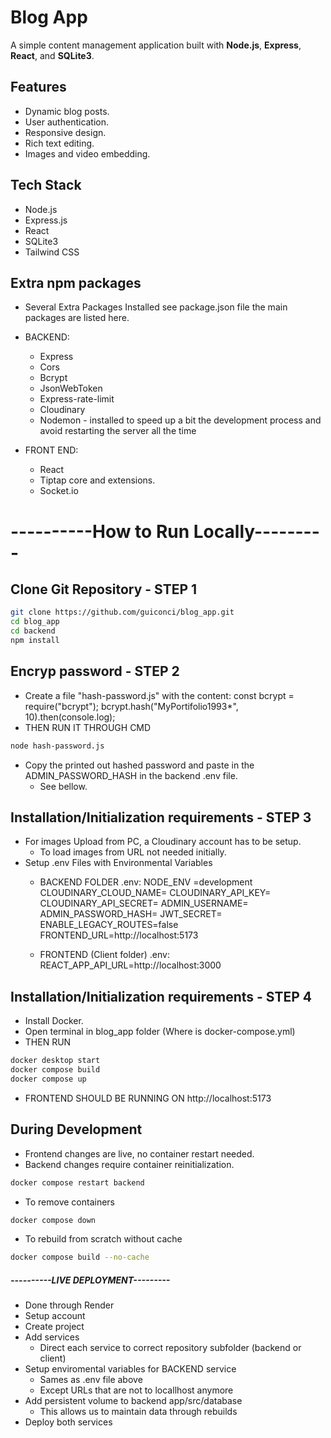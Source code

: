 # Blog App

A simple content management application built with **Node.js**, **Express**, **React**, and **SQLite3**.

## Features
- Dynamic blog posts.
- User authentication.
- Responsive design.
- Rich text editing.
- Images and video embedding.

## Tech Stack
- Node.js
- Express.js
- React
- SQLite3
- Tailwind CSS

## Extra npm packages ##
* Several Extra Packages Installed see package.json file the main packages are listed here.
* BACKEND:
    * Express <!--Router and middleware. -->
    * Cors <!--Restrics acces to server. -->
    * Bcrypt <!--Encryption and decryption of tokens for user authentication. -->
    * JsonWebToken <!--Creation and Authentication of tokens. -->
    * Express-rate-limit <!--Limits requests per IP / time, increased security. -->
    * Cloudinary <!--Images hosting. -->
    * Nodemon - installed to speed up a bit the development process and avoid restarting the server all the time

* FRONT END:
    * React
    * Tiptap core and extensions. <!--For Rich text editting. -->
    * Socket.io <!--Push updates without page reload. -->

# ----------How to Run Locally--------- #
## Clone Git Repository - STEP 1 
```bash
git clone https://github.com/guiconci/blog_app.git
cd blog_app
cd backend
npm install
```
<!-- This is needed in order to download install bcrypt and hash password -->
## Encryp password - STEP 2 
* Create a file "hash-password.js" with the content:
    const bcrypt = require("bcrypt");
    bcrypt.hash("MyPortifolio1993*", 10).then(console.log);
* THEN RUN IT THROUGH CMD
```bash
node hash-password.js
```
* Copy the printed out hashed password and paste in the ADMIN_PASSWORD_HASH in the backend .env file.
    * See bellow.

## Installation/Initialization requirements - STEP 3 
* For images Upload from PC, a Cloudinary account has to be setup.
    * To load images from URL not needed initially.
* Setup .env Files with Environmental Variables
    * BACKEND FOLDER .env:
        NODE_ENV =development <!-- development or production -->
        CLOUDINARY_CLOUD_NAME= <!-- Set up cloudinary account -->
        CLOUDINARY_API_KEY= <!-- Set up cloudinary account -->
        CLOUDINARY_API_SECRET= <!-- Set up cloudinary account -->
        ADMIN_USERNAME= <!-- define username for Admin -->
        ADMIN_PASSWORD_HASH= <!-- HASH ACQUIRED AT STEP 2 -->
        JWT_SECRET= <!-- Random string used to encrypt and decrypt tokens example: 8fde0b16c864fd09163d79df28f5ea80b9485710a2f78-->
        ENABLE_LEGACY_ROUTES=false <!-- Internal app setup, old EJS routes, stil kept for now -->
        FRONTEND_URL=http://localhost:5173 <!-- LocalServer for frontend for CORS enabling -->

    * FRONTEND (Client folder) .env:
        REACT_APP_API_URL=http://localhost:3000 <!-- LocalServer for backend -->

## Installation/Initialization requirements - STEP 4
* Install Docker.
* Open terminal in blog_app folder (Where is docker-compose.yml)
* THEN RUN
```bash
docker desktop start
docker compose build
docker compose up
```
* FRONTEND SHOULD BE RUNNING ON http://localhost:5173

## During Development ##
* Frontend changes are live, no container restart needed.
* Backend changes require container reinitialization.
```bash
docker compose restart backend
```
* To remove containers 
```bash
docker compose down
```
* To rebuild from scratch without cache
```bash
docker compose build --no-cache
```

##### ----------LIVE DEPLOYMENT--------- #####
* Done through Render
* Setup account
* Create project
* Add services
    * Direct each service to correct repository subfolder (backend or client)
* Setup enviromental variables for BACKEND service
    * Sames as .env file above
    * Except URLs that are not to locallhost anymore
* Add persistent volume to backend app/src/database
    * This allows us to maintain data through rebuilds
* Deploy both services







